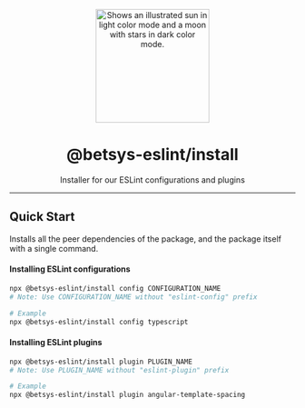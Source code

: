 <p align="center">
  <picture>
    <source media="(prefers-color-scheme: dark)" srcset="https://user-images.githubusercontent.com/19550608/189107427-33501040-d335-4081-a339-0532a88cc5be.svg">
    <source media="(prefers-color-scheme: light)" srcset="https://user-images.githubusercontent.com/19550608/189107408-a7845b2c-1256-4489-8de5-2891b60f7b16.svg">
    <img width="200px" alt="Shows an illustrated sun in light color mode and a moon with stars in dark color mode." src="https://user-images.githubusercontent.com/19550608/189107408-a7845b2c-1256-4489-8de5-2891b60f7b16.svg">
  </picture>
</p>
<h1 align="center">@betsys-eslint/install</h1>
<p align="center">Installer for our ESLint configurations and plugins</p>

---

## Quick Start

Installs all the peer dependencies of the package, and the package itself with a single command.

#### Installing ESLint configurations

```bash
npx @betsys-eslint/install config CONFIGURATION_NAME
# Note: Use CONFIGURATION_NAME without "eslint-config" prefix

# Example
npx @betsys-eslint/install config typescript
```

#### Installing ESLint plugins
```bash
npx @betsys-eslint/install plugin PLUGIN_NAME
# Note: Use PLUGIN_NAME without "eslint-plugin" prefix

# Example
npx @betsys-eslint/install plugin angular-template-spacing
```
